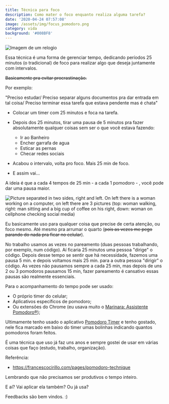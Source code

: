 ```yaml
---
title: Técnica para foco
description: Como mater o foco enquanto realiza alguma tarefa?
date: '2020-04-24 07:57:08'
image: /assets/img/focus_pomodoro.png
category: vida
background: '#008BF8'
---
```

![Imagem de um relogio](/assets/img/accurate-alarm-alarm-clock-analogue-359989.jpg "Imagem retirada de: https://www.pexels.com/")

Essa técnica é uma forma de gerenciar tempo, dedicando períodos 25 minutos (o tradicional) de foco para realizar algo que deseja juntamente com intervalos.

~~Basicamente pra evitar procrastinação.~~

Por exemplo:

"Preciso estudar/ Preciso separar alguns documentos pra dar entrada em tal coisa/ Preciso terminar essa tarefa que estava pendente mas é chata"

* Colocar um timer com 25 minutos e foca na tarefa.
* Depois dos 25 minutos, tirar uma pausa de 5 minutos pra fazer absolutamente qualquer coisas sem ser o que você estava fazendo:

  * Ir ao Banheiro
  * Encher garrafa de agua
  * Esticar as pernas
  * Checar redes sociais
* Acabou o intervalo, volta pro foco. Mais 25 min de foco.
* E assim vai...

A ideia é que a cada 4 tempos de 25 min - a cada 1 pomodoro - , você pode dar uma pausa maior.

![Picture separated in two sides, right and left. On left there is a woman working on a computer, on left there are 3 pictures (top: woman walking, right: man sitting and a big cup of coffee on his right, down: woman on cellphone checking social media)](/assets/img/focus_pomodoro.png "Imagens via: https://undraw.co/")



Eu basicamente uso para qualquer coisa que precise de certa atenção, ou foco mesmo. Até mesmo pra arrumar o quarto (~~pois as vezes me pego parando do nada pra ficar no celular~~).

No trabalho usamos as vezes no pareamento (duas pessoas trabalhando, por exemplo, num código). Aí ficaria 25 minutos uma pessoa "dirige" o código. Depois desse tempo se sentir que há necessidade, fazemos uma pausa 5 min. e depois voltamos mais 25 min. para a outra pessoa "dirigir" o código. As vezes não pausamos sempre a cada 25 min, mas depois de uns 2 ou 3 pomodoros pausamos 15 min, fazer pareamento é cansativo essas pausas são realmente essenciais.

Para o acompanhamento do tempo pode ser usado:

* O próprio timer do celular;
* Aplicativos específicos de pomodoro;
* Ou extensões do Chrome (eu usava muito o [Marinara: Assistente Pomodoro®](https://chrome.google.com/webstore/detail/marinara-pomodoro%C2%AE-assist/lojgmehidjdhhbmpjfamhpkpodfcodef));

Ultimamente tenho usado o aplicativo [Pomodoro Timer](https://play.google.com/store/apps/details?id=com.pomodrone.app) e tenho gostado, nele fica marcado em baixo do timer umas bolinhas indicando quantos pomodoros foram feitos.

É uma técnica que uso já faz uns anos e sempre gostei de usar em várias coisas que faço (estudo, trabalho, organização).

Referência:

* [](https://francescocirillo.com/pages/pomodoro-technique)<https://francescocirillo.com/pages/pomodoro-technique>

Lembrando que não precisamos ser produtivos o tempo inteiro.

E aí? Vai aplicar ela também? Ou já usa?

Feedbacks são bem vindos. :)
